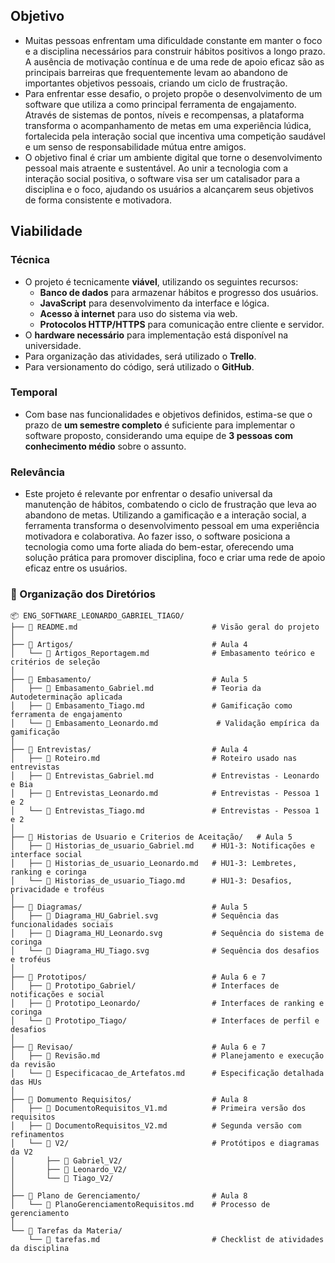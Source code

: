 ## Objetivo

- Muitas pessoas enfrentam uma dificuldade constante em manter o foco e a disciplina necessários para construir hábitos positivos a longo prazo. A ausência de motivação contínua e de uma rede de apoio eficaz são as principais barreiras que frequentemente levam ao abandono de importantes objetivos pessoais, criando um ciclo de frustração.
- Para enfrentar esse desafio, o projeto propõe o desenvolvimento de um software que utiliza a  como principal ferramenta de engajamento. Através de sistemas de pontos, níveis e recompensas, a plataforma transforma o acompanhamento de metas em uma experiência lúdica, fortalecida pela interação social que incentiva uma competição saudável e um senso de responsabilidade mútua entre amigos.
- O objetivo final é criar um ambiente digital que torne o desenvolvimento pessoal mais atraente e sustentável. Ao unir a tecnologia com a interação social positiva, o software visa ser um catalisador para a disciplina e o foco, ajudando os usuários a alcançarem seus objetivos de forma consistente e motivadora.

## Viabilidade

### Técnica

- O projeto é tecnicamente **viável**, utilizando os seguintes recursos:
  - **Banco de dados** para armazenar hábitos e progresso dos usuários.
  - **JavaScript** para desenvolvimento da interface e lógica.
  - **Acesso à internet** para uso do sistema via web.
  - **Protocolos HTTP/HTTPS** para comunicação entre cliente e servidor.
- O **hardware necessário** para implementação está disponível na universidade.
- Para organização das atividades, será utilizado o **Trello**.
- Para versionamento do código, será utilizado o **GitHub**.

### Temporal

- Com base nas funcionalidades e objetivos definidos, estima-se que o prazo de **um semestre completo** é suficiente para implementar o software proposto, considerando uma equipe de **3 pessoas com conhecimento médio** sobre o assunto.

### Relevância

- Este projeto é relevante por enfrentar o desafio universal da manutenção de hábitos, combatendo o ciclo de frustração que leva ao abandono de metas. Utilizando a gamificação e a interação social, a ferramenta transforma o desenvolvimento pessoal em uma experiência motivadora e colaborativa. Ao fazer isso, o software posiciona a tecnologia como uma forte aliada do bem-estar, oferecendo uma solução prática para promover disciplina, foco e criar uma rede de apoio eficaz entre os usuários.




### 📁 Organização dos Diretórios

```
📦 ENG_SOFTWARE_LEONARDO_GABRIEL_TIAGO/
├── 📄 README.md                              # Visão geral do projeto
│
├── 📁 Artigos/                               # Aula 4
│   └── 📄 Artigos_Reportagem.md              # Embasamento teórico e critérios de seleção
│
├── 📁 Embasamento/                           # Aula 5
│   ├── 📄 Embasamento_Gabriel.md             # Teoria da Autodeterminação aplicada
│   ├── 📄 Embasamento_Tiago.md               # Gamificação como ferramenta de engajamento
│   └── 📄 Embasamento_Leonardo.md             # Validação empírica da gamificação
│
├── 📁 Entrevistas/                           # Aula 4
│   ├── 📄 Roteiro.md                         # Roteiro usado nas entrevistas
│   ├── 📄 Entrevistas_Gabriel.md             # Entrevistas - Leonardo e Bia
│   ├── 📄 Entrevistas_Leonardo.md            # Entrevistas - Pessoa 1 e 2
│   └── 📄 Entrevistas_Tiago.md               # Entrevistas - Pessoa 1 e 2
│
├── 📁 Historias de Usuario e Criterios de Aceitação/   # Aula 5
│   ├── 📄 Historias_de_usuario_Gabriel.md    # HU1-3: Notificações e interface social
│   ├── 📄 Historias_de_usuario_Leonardo.md   # HU1-3: Lembretes, ranking e coringa
│   └── 📄 Historias_de_usuario_Tiago.md      # HU1-3: Desafios, privacidade e troféus
│
├── 📁 Diagramas/                             # Aula 5
│   ├── 📄 Diagrama_HU_Gabriel.svg            # Sequência das funcionalidades sociais
│   ├── 📄 Diagrama_HU_Leonardo.svg           # Sequência do sistema de coringa
│   └── 📄 Diagrama_HU_Tiago.svg              # Sequência dos desafios e troféus
│
├── 📁 Prototipos/                            # Aula 6 e 7
│   ├── 📁 Prototipo_Gabriel/                 # Interfaces de notificações e social
│   ├── 📁 Prototipo_Leonardo/                # Interfaces de ranking e coringa
│   └── 📁 Prototipo_Tiago/                   # Interfaces de perfil e desafios
│
├── 📁 Revisao/                               # Aula 6 e 7
│   ├── 📄 Revisão.md                         # Planejamento e execução da revisão
│   └── 📄 Especificacao_de_Artefatos.md      # Especificação detalhada das HUs
│
├── 📁 Domumento Requisitos/                  # Aula 8
│   ├── 📄 DocumentoRequisitos_V1.md          # Primeira versão dos requisitos
│   ├── 📄 DocumentoRequisitos_V2.md          # Segunda versão com refinamentos
│   └── 📁 V2/                                # Protótipos e diagramas da V2
│       ├── 📁 Gabriel_V2/
│       ├── 📁 Leonardo_V2/
│       └── 📁 Tiago_V2/
│
├── 📁 Plano de Gerenciamento/                # Aula 8
│   └── 📄 PlanoGerenciamentoRequisitos.md    # Processo de gerenciamento
│
└── 📁 Tarefas da Materia/
    └── 📄 tarefas.md                         # Checklist de atividades da disciplina
```
